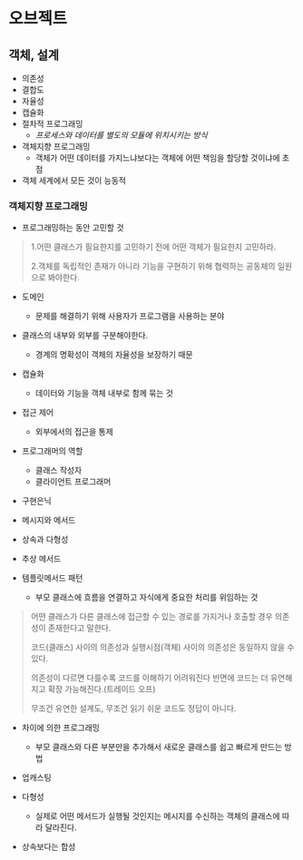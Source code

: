 # 오브젝트

## 객체, 설계

- 의존성
- 결합도
- 자율성
- 캡슐화
- 절차적 프로그래밍
    - *프로세스와 데이터를 별도의 모듈에 위치시키는 방식*
- 객체지향 프로그래밍
    - 객체가 어떤 데이터를 가지느냐보다는 객체에 어떤 책임을 할당할 것이냐에 초점
- 객체 세계에서 모든 것이 능동적


### 객체지향 프로그래밍

- 프로그래밍하는 동안 고민할 것
> 1.어떤 클래스가 필요한지를 고민하기 전에 어떤 객체가 필요한지 고민하라.
>
> 2.객체를 독립적인 존재가 아니라 기능을 구현하기 위해 협력하는 공동체의 일원으로 봐야한다.

- 도메인
  - 문제를 해결하기 위해 사용자가 프로그램을 사용하는 분야
- 클래스의 내부와 외부를 구분해야한다.
  - 경계의 명확성이 객체의 자율성을 보장하기 때문
- 캡슐화
  - 데이터와 기능을 객체 내부로 함께 묶는 것
- 접근 제어
  - 외부에서의 접근을 통제
  
- 프로그래머의 역할
  - 클래스 작성자
  - 클라이언트 프로그래머
- 구현은닉

- 메시지와 메서드
- 상속과 다형성

- 추상 메서드
- 템플릿메서드 패턴
  - 부모 클래스에 흐름을 연결하고 자식에게 중요한 처리를 위임하는 것
  
> 어떤 클래스가 다른 클래스에 접근할 수 있는 경로를 가지거나 호출할 경우 의존성이 존재한다고 말한다.
> 
> 코드(클래스) 사이의 의존성과 실행시점(객체) 사이의 의존성은 동일하지 않을 수 있다.
> 
> 의존성이 다르면 다를수록 코드를 이해하기 어려워진다 반면에 코드는 더 유연해지고 확장 가능해진다.(트레이드 오프)
> 
> 무조건 유연한 설계도, 무조건 읽기 쉬운 코드도 정답이 아니다.

- 차이에 의한 프로그래밍
  - 부모 클래스와 다른 부분만을 추가해서 새로운 클래스를 쉽고 빠르게 만드는 방법
  
- 업캐스팅
- 다형성
  - 실제로 어떤 메서드가 실행될 것인지는 메시지를 수신하는 객체의 클래스에 따라 달라진다.
  
- 상속보다는 합성
